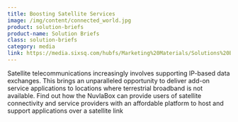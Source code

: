 ```yaml
---
title: Boosting Satellite Services
image: /img/content/connected_world.jpg
product: solution-briefs
product-name: Solution Briefs
class: solution-briefs
category: media
link: https://media.sixsq.com/hubfs/Marketing%20Materials/Solutions%20Brief/NuvlaBox%20Satellite%20Application%202018.pdf
---
```


Satellite telecommunications increasingly involves supporting IP-based data exchanges. This brings an unparalleled opportunity to deliver add-on service applications to locations where terrestrial broadband is not available. Find out how the NuvlaBox can provide users of satellite connectivity and service providers with an affordable platform to host and support applications over a satellite link
